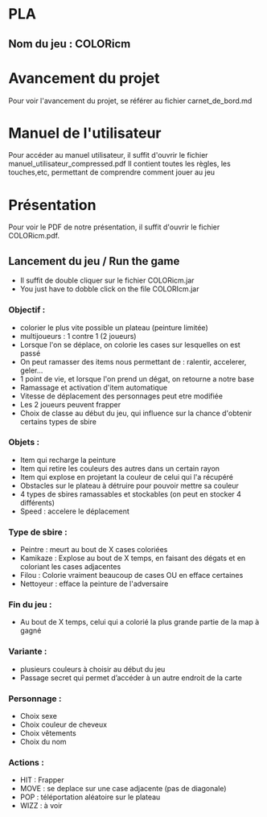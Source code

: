 # PLA
## Nom du jeu : COLORicm

# Avancement du projet 
Pour voir l'avancement du projet, se référer au fichier carnet_de_bord.md

# Manuel de l'utilisateur 

Pour accéder au manuel utilisateur, il suffit d'ouvrir le fichier manuel_utilisateur_compressed.pdf
Il contient toutes les règles, les touches,etc, permettant de comprendre comment jouer au jeu

# Présentation 

Pour voir le PDF de notre présentation, il suffit d'ouvrir le fichier COLORicm.pdf.


## Lancement du jeu / Run the game

* Il suffit de double cliquer sur le fichier COLORicm.jar
* You just have to dobble click on the file COLORIcm.jar

### Objectif :
* colorier le plus vite possible un plateau (peinture limitée)
* multijoueurs : 1 contre 1 (2 joueurs)
* Lorsque l'on se déplace, on colorie les cases sur lesquelles on est passé
* On peut ramasser des items nous permettant de : ralentir, accelerer, geler...
* 1 point de vie, et lorsque l'on prend un dégat, on retourne a notre base
* Ramassage et activation d'item automatique
* Vitesse de déplacement des personnages peut etre modifiée
* Les 2 joueurs peuvent frapper
* Choix de classe au début du jeu, qui influence sur la chance d'obtenir certains types de sbire


###  Objets :
* Item qui recharge la peinture
* Item qui retire les couleurs des autres dans un certain rayon
* Item qui explose en projetant la couleur de celui qui l'a récupéré
* Obstacles sur le plateau à détruire pour pouvoir mettre sa couleur
* 4 types de sbires ramassables et stockables (on peut en stocker 4 différents)
* Speed : accelere le déplacement

###  Type de sbire :
* Peintre : meurt au bout de X cases coloriées
* Kamikaze : Explose au bout de X temps, en faisant des dégats et en coloriant les cases adjacentes
* Filou : Colorie vraiment beaucoup de cases OU en efface certaines
* Nettoyeur : efface la peinture de l'adversaire

### Fin du jeu : 
* Au bout de X temps, celui qui a colorié la plus grande partie de la map à gagné

### Variante :
* plusieurs couleurs à choisir au début du jeu
* Passage secret qui permet d’accéder à un autre endroit de la carte

### Personnage :
* Choix sexe
* Choix couleur de cheveux
* Choix vêtements
* Choix du nom

###  Actions :
* HIT : Frapper
* MOVE : se deplace sur une case adjacente (pas de diagonale)
* POP : téléportation aléatoire sur le plateau
* WIZZ : à voir
